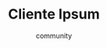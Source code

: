 ---
layout: ipsumpage

title: Cliente Ipsum
key: cliente
description: "Dedicado aos nossos queridos clientes!"
author: community
collaborative: true


titleColor: "#5ECAED"
descColor: "#3B5998"

genBtnBgColor: "#5ECAED"
genBtnText: "É rapidinho!"
genBtnTextColor: "#ffffff"

labelTextColor: "#ffffff"
labelBgColor: "#5ECAED"
labelBorderColor: "#3B5998"



language: Português
text:
- "Isso tudo? Meu sobrinho faz pela metade do preço."
- "Indicação é melhor que dinheiro."
- "Quero um sistema simples..."
- "Eu quero o seu melhor preço."
- "Faz uma busca igual do Google no meu site. É só um campo de busca que busque pelo site inteiro."
- "O que dá pra fazer com R$300,00?"
- "Preciso para ontem."
- "Tá muito caro, ví um site maior que esse que custava 15 doletas."
- "Meu deus que absurdo esse preço, vou fazer no Wix."
- "Vai ser simples, só pegar uns plugins prontos na internet e instalar."
- "Tá tudo pronto já, é só alterar umas coisinhas."
- "Tudo isso por 5 páginas?"
- "O que acontece é o seguinte, procuro alguém para parceria, eu tenho a ideia e você desenvolve."
- "Só uma alteraçãozinha."
- "Tem como fazer uma alteraçãozinha...?"
- "Se você não cobrar nada, ou quase nada eu te dou uma porcentagem nos lucros."
- "Agora quero um relatório completo que cruze todas informações..."
- "Estou mandando 3 parcelas adiantadas..."
- "Aumenta aqui e diminui ali."
- "Se vocês virarem algumas noites dá para cumprir o prazo né?"
- "Boa tarde! Não esquece de fazer aquela alteração que te pedi."
- "Ok, eu entro em contato."
- "Está aprovado, mas preciso que faça algumas alterações antes."
- "Eu queria algo fora da caixa, disruptivo, moderno e arrojado."
- "É pra ontem, eim? hahahaha brincadeira. Mas é pra ontem mesmo."
- "Achamos o preço um pouco fora do nosso orçamento."
- "Ta faltando aquele Tchan!"
- "To avaliando uns orçamentos, mas já gostei muito do seu..."
- "Sempre funcionou deste jeito."
- "Vai ser igual do Wix."
- "Tudo isso pra deixar bonito no celular ?"
- "Estou sofrendo com inadimplência dos meus clientes, então peço um pouco de flexibilidade quanto ao seu pagamento."
---